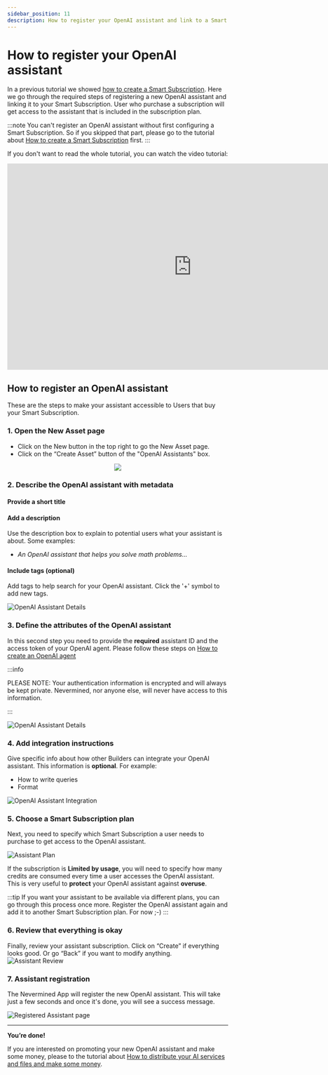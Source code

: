 ```yaml
---
sidebar_position: 11
description: How to register your OpenAI assistant and link to a Smart Subscription
---
```


# How to register your OpenAI assistant

In a previous tutorial we showed [how to create a Smart Subscription](create-subscription). Here we go through the required steps of registering a new OpenAI assistant and linking it to your Smart Subscription. User who purchase a subscription will get access to the assistant that is included in the subscription plan.

:::note
You can't register an OpenAI assistant without first configuring a Smart Subscription. So if you skipped that part, please go to the tutorial about [How to create a Smart Subscription](04-create-subscription.md) first.
:::

If you don't want to read the whole tutorial, you can watch the video tutorial:

<p align="center">
<iframe width="840" height="470" src="https://www.youtube.com/embed/65rVHScjoGU?si=UkrpJK7tjtoXGlWE" title="YouTube video player" frameborder="0" allow="accelerometer; autoplay; clipboard-write; encrypted-media; gyroscope; picture-in-picture; web-share" allowfullscreen></iframe>
</p>

## How to register an OpenAI assistant

These are the steps to make your assistant accessible to Users that buy your Smart Subscription.

### 1. Open the New Asset page

- Click on the New button in the top right to go the New Asset page.
- Click on the “Create Asset” button of the "OpenAI Assistants" box.

<p align="center"><img src="/images/tutorials/builders/new-assistant-tile.png"/></p>

### 2. Describe the OpenAI assistant with metadata

#### Provide a short title

#### Add a description

Use the description box to explain to potential users what your assistant is about. Some examples:

- _An OpenAI assistant that helps you solve math problems..._

#### Include tags (optional)

Add tags to help search for your OpenAI assistant.
Click the '+' symbol to add new tags.

![OpenAI Assistant Details](/images/tutorials/11-01-OpenAI-Assistant-Description.png)

### 3. Define the attributes of the OpenAI assistant

In this second step you need to provide the **required** assistant ID and the access token of your OpenAI agent. Please follow these steps on [How to create an OpenAI agent](10-openai-assistant.md)

:::info

PLEASE NOTE: Your authentication information is encrypted and will always be kept private. Nevermined, nor anyone else, will never have access to this information.

:::

![OpenAI Assistant Details](/images/tutorials/11-02-OpenAI-Assistant-Details.png)

### 4. Add integration instructions

Give specific info about how other Builders can integrate your OpenAI assistant. This information is **optional**. For example:

- How to write queries
- Format

![OpenAI Assistant Integration](/images/tutorials/11-03-OpenAI-Assistant-Integration.png)

### 5. Choose a Smart Subscription plan

Next, you need to specify which Smart Subscription a user needs to purchase to get access to the OpenAI assistant.

![Assistant Plan](/images/tutorials/builders/ai-agent-subscription-credits.png)

If the subscription is **Limited by usage**, you will need to specify how many credits are consumed every time a user accesses the OpenAI assistant. This is very useful to **protect** your OpenAI assistant against **overuse**.

:::tip
If you want your assistant to be available via different plans, you can go through this process once more.
Register the OpenAI assistant again and add it to another Smart Subscription plan. For now ;-)
:::

### 6. Review that everything is okay

Finally, review your assistant subscription. Click on “Create” if everything looks good. Or go “Back” if you want to modify anything.
![Assistant Review](/images/tutorials/11-04-OpenAI-Assistant-Review.png)

### 7. Assistant registration

The Nevermined App will register the new OpenAI assistant. This will take just a few seconds and once it's done, you will see a success message.

![Registered Assistant page](/images/tutorials/11-05-OpenAI-Assistant-Result.png)

---

**You’re done!**

If you are interested on promoting your new OpenAI assistant and make some money, please to the tutorial about [How to distribute your AI services and files and make some money](09-distribute.md).
